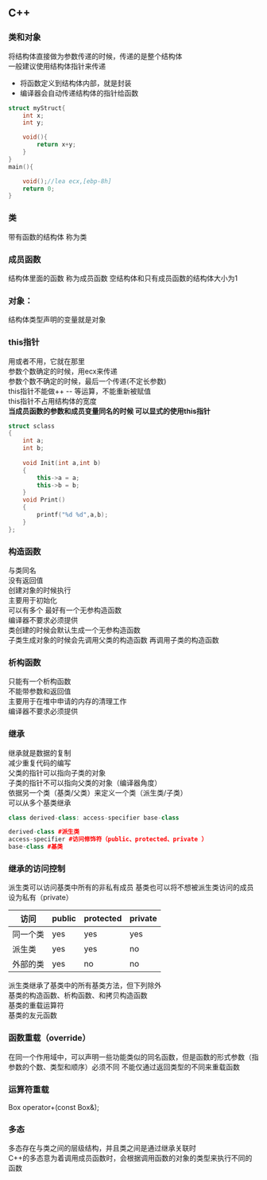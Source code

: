 ## C++
### 类和对象
将结构体直接做为参数传递的时候，传递的是整个结构体  
一般建议使用结构体指针来传递  
* 将函数定义到结构体内部，就是封装			
* 编译器会自动传递结构体的指针给函数  
```C++
struct myStruct{
	int x;
	int y;

	void(){
		return x+y;
	}
}
main(){

	void();//lea ecx,[ebp-8h]	
	return 0;
}
```			
### 类  	
带有函数的结构体 称为类	
### 成员函数  
结构体里面的函数 称为成员函数
空结构体和只有成员函数的结构体大小为1  
### 对象：
结构体类型声明的变量就是对象
### this指针
用或者不用，它就在那里  
参数个数确定的时候，用ecx来传递  
参数个数不确定的时候，最后一个传递(不定长参数)  
this指针不能做++ -- 等运算，不能重新被赋值  
this指针不占用结构体的宽度  
**当成员函数的参数和成员变量同名的时候 可以显式的使用this指针**
```C++
struct sclass				
{				
	int a;			
	int b;			
				
	void Init(int a,int b)			
	{			
		this->a = a;		
		this->b = b;		
	}			
	void Print()			
	{			
		printf("%d %d",a,b);		
	}					
};	
```
### 构造函数
与类同名  
没有返回值  
创建对象的时候执行  
主要用于初始化  
可以有多个 最好有一个无参构造函数  
编译器不要求必须提供  
类创建的时候会默认生成一个无参构造函数  
子类生成对象的时候会先调用父类的构造函数 再调用子类的构造函数  
### 析构函数  
只能有一个析构函数  
不能带参数和返回值  
主要用于在堆中申请的内存的清理工作  
编译器不要求必须提供  
### 继承
继承就是数据的复制  
减少重复代码的编写  
父类的指针可以指向子类的对象  
子类的指针不可以指向父类的对象（编译器角度）  
依据另一个类（基类/父类）来定义一个类（派生类/子类）  
可以从多个基类继承  
```C++
class derived-class: access-specifier base-class
```
```C++
derived-class #派生类
access-specifier #访问修饰符（public、protected、private ）
base-class #基类
```
### 继承的访问控制
派生类可以访问基类中所有的非私有成员 基类也可以将不想被派生类访问的成员设为私有（private）  

访问|public|protected|private
--|--|--|--|
同一个类|yes|yes|yes
派生类|yes	|yes|no
外部的类|yes|no|no  

派生类继承了基类中的所有基类方法，但下列除外  
基类的构造函数、析构函数、和拷贝构造函数  
基类的重载运算符  
基类的友元函数  
### 函数重载（override）
在同一个作用域中，可以声明一些功能类似的同名函数，但是函数的形式参数（指参数的个数、类型和顺序）必须不同 不能仅通过返回类型的不同来重载函数
### 运算符重载
Box operator+(const Box&);
### 多态
多态存在与类之间的层级结构，并且类之间是通过继承关联时  
C++的多态意为着调用成员函数时，会根据调用函数的对象的类型来执行不同的函数  


